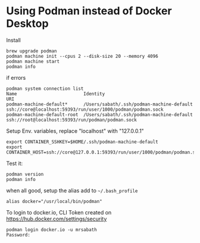 # Using Podman instead of Docker Desktop

Install
```
brew upgrade podman
podman machine init --cpus 2 --disk-size 20 --memory 4096
podman machine start
podman info
```

if errors
```
podman system connection list
Name                         Identity                                   URI
podman-machine-default*      /Users/sabath/.ssh/podman-machine-default  ssh://core@localhost:59393/run/user/1000/podman/podman.sock
podman-machine-default-root  /Users/sabath/.ssh/podman-machine-default  ssh://root@localhost:59393/run/podman/podman.sock
```

Setup Env. variables, replace "localhost" with "127.0.0.1"
```
export CONTAINER_SSHKEY=$HOME/.ssh/podman-machine-default
export CONTAINER_HOST=ssh://core@127.0.0.1:59393/run/user/1000/podman/podman.sock
```

Test it:
```
podman version
podman info
```

when all good, setup the alias
add to `~/.bash_profile`
```
alias docker="/usr/local/bin/podman"
```

To login to docker.io, CLI Token created on https://hub.docker.com/settings/security

```
podman login docker.io -u mrsabath
Password:
```
